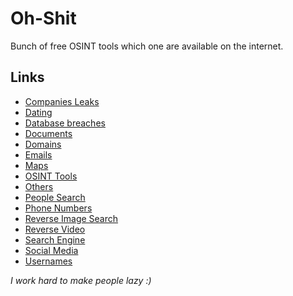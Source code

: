 # Oh-Shit
Bunch of free OSINT tools which one are available on the internet.

## Links
- [Companies Leaks](/utils/companies_leaks.md)
- [Dating](/utils/dating.md)
- [Database breaches](/utils/db_breach.md)
- [Documents](/utils/documents.md)
- [Domains](/utils/domains.md)
- [Emails](/utils/emails.md)
- [Maps](/utils/maps.md)
- [OSINT Tools](/utils/osint_tools.md)
- [Others](/utils/others.md)
- [People Search](/utils/people_search.md)
- [Phone Numbers](/utils/phone_number.md)
- [Reverse Image Search](/utils/reverse_image.md)
- [Reverse Video](/utils/reverse_video.md)
- [Search Engine](/utils/search_engines.md)
- [Social Media](/utils/social_media.md)
- [Usernames](/utils/usernames.md)


*I work hard to make people lazy :)*
